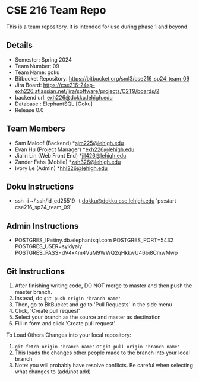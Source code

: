 # CSE 216 Team Repo
This is a team repository.  It is intended for use during phase 1 and beyond.

## Details
- Semester: Spring 2024
- Team Number: 09
- Team Name: goku
- Bitbucket Repository: https://bitbucket.org/sml3/cse216_sp24_team_09
- Jira Board: https://cse216-24sp-exh226.atlassian.net/jira/software/projects/C2T9/boards/2 
- backend url: [exh226@dokku.lehigh.edu](https://cse216_sp24_team_09-exh226.dokku.cse.lehigh.edu/)
- Database : ElephantSQL [Goku]
- Release 0.0

## Team Members
- Sam Maloof (Backend)
*sjm225@lehigh.edu
- Evan Hu (Project Manager)
*exh226@lehigh.edu
- Jialin Lin (Web Front End)
*jil426@lehigh.edu
- Zander Fahs (Mobile)
*zah326@lehigh.edu
- Ivory Le (Admin)
*hhl226@lehigh.edu


## Doku Instructions
- ssh -i ~/.ssh/id_ed25519 -t dokku@dokku.cse.lehigh.edu 'ps:start cse216_sp24_team_09'

## Admin Instructions
- POSTGRES_IP=tiny.db.elephantsql.com POSTGRES_PORT=5432 POSTGRES_USER=syldyaly POSTGRES_PASS=dV4x4m4VuM9WWQ2qHkkwU46bi8CmwMwp


## Git Instructions  
1. After finishing writing code, DO NOT merge to master and then push the master branch.
2. Instead, do ```git push origin 'branch name' ```
3. Then, go to BitBucket and go to 'Pull Requests' in the side menu
4. Click, 'Create pull request'
5. Select your branch as the source and master as destination
6. Fill in form and click 'Create pull request'

To Load Others Changes into your local repository:

1. ```git fetch origin 'branch name'``` or ```git pull origin 'branch name'```
2. This loads the changes other people made to the branch into your local branch
3. Note: you will probably have resolve conflicts. Be careful when selecting what changes to (add/not add)